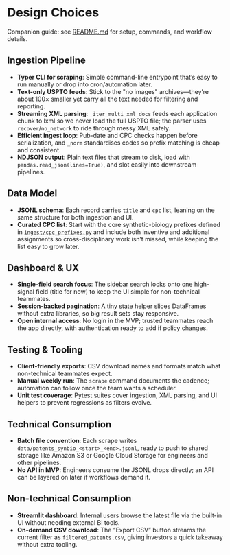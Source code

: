 # Design Choices

Companion guide: see [README.md](README.md) for setup, commands, and workflow details.

## Ingestion Pipeline
- **Typer CLI for scraping**: Simple command-line entrypoint that’s easy to run manually or drop into cron/automation later.
- **Text-only USPTO feeds**: Stick to the "no images" archives—they’re about 100× smaller yet carry all the text needed for filtering and reporting.
- **Streaming XML parsing**: `_iter_multi_xml_docs` feeds each application chunk to lxml so we never load the full USPTO file; the parser uses `recover`/`no_network` to ride through messy XML safely.
- **Efficient ingest loop**: Pub-date and CPC checks happen before serialization, and `_norm` standardises codes so prefix matching is cheap and consistent.
- **NDJSON output**: Plain text files that stream to disk, load with `pandas.read_json(lines=True)`, and slot easily into downstream pipelines.

## Data Model
- **JSONL schema**: Each record carries `title` and `cpc` list, leaning on the same structure for both ingestion and UI.
- **Curated CPC list**: Start with the core synthetic-biology prefixes defined in [`ingest/cpc_prefixes.py`](ingest/cpc_prefixes.py) and include both inventive and additional assignments so cross-disciplinary work isn’t missed, while keeping the list easy to grow later.

## Dashboard & UX
- **Single-field search focus**: The sidebar search locks onto one high-signal field (title for now) to keep the UI simple for non-technical teammates.
- **Session-backed pagination**: A tiny state helper slices DataFrames without extra libraries, so big result sets stay responsive.
- **Open internal access**: No login in the MVP; trusted teammates reach the app directly, with authentication ready to add if policy changes.

## Testing & Tooling
- **Client-friendly exports**: CSV download names and formats match what non-technical teammates expect.
- **Manual weekly run**: The `scrape` command documents the cadence; automation can follow once the team wants a scheduler.
- **Unit test coverage**: Pytest suites cover ingestion, XML parsing, and UI helpers to prevent regressions as filters evolve.

## Technical Consumption
- **Batch file convention**: Each scrape writes `data/patents_synbio_<start>_<end>.jsonl`, ready to push to shared storage like Amazon S3 or Google Cloud Storage for engineers and other pipelines.
- **No API in MVP**: Engineers consume the JSONL drops directly; an API can be layered on later if workflows demand it.

## Non-technical Consumption
- **Streamlit dashboard**: Internal users browse the latest file via the built-in UI without needing external BI tools.
- **On-demand CSV download**: The “Export CSV” button streams the current filter as `filtered_patents.csv`, giving investors a quick takeaway without extra tooling.
